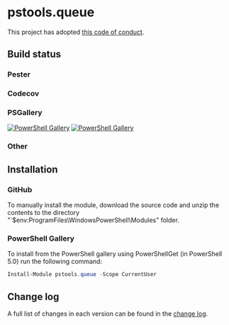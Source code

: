 # pstools.queue

This project has adopted [this code of conduct](CODE_OF_CONDUCT.md).

## Build status

### Pester



### Codecov



### PSGallery

[![PowerShell Gallery](https://img.shields.io/powershellgallery/v/pstools.queue?label=PSGallery)](https://www.powershellgallery.com/packages/pstools.queue)
[![PowerShell Gallery](https://img.shields.io/powershellgallery/dt/pstools.queue?label=PSGallery%20downloads)](https://www.powershellgallery.com/packages/pstools.queue)

### Other



## Installation

### GitHub

To manually install the module,
download the source code and unzip the contents to the directory
"`$env:ProgramFiles\WindowsPowerShell\Modules" folder.

### PowerShell Gallery

To install from the PowerShell gallery using PowerShellGet (in PowerShell 5.0)
run the following command:

```powershell
Install-Module pstools.queue -Scope CurrentUser
```



## Change log

A full list of changes in each version can be found in the [change log](changelog.json).

